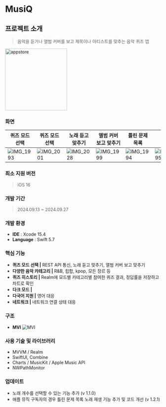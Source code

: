 # MusiQ

## 프로젝트 소개
> 음악을 듣거나 앨범 커버를 보고 제목이나 아티스트를 맞추는 음악 퀴즈 앱
<a href="https://apps.apple.com/kr/app/musiq-%EB%85%B8%EB%9E%98-%EB%A7%9E%EC%B6%94%EA%B8%B0/id6711330766">
    <img width="200" alt="appstore" src="https://github.com/nbcamp-archive/kkuk-ios/assets/26790710/72caf6ff-b829-4608-98d9-16d42d0a3eb0">
</a>

### 화면
| 퀴즈 모드 선택 | 퀴즈 모드 선택 | 노래 듣고 맞추기 | 앨범 커버 보고 맞추기 | 틀린 문제 목록 | 차트 |
| --- | --- | --- | --- | --- | --- |
| ![IMG_1993](https://github.com/user-attachments/assets/04474397-aec0-4074-806b-7d2bed905b51) | ![IMG_2001](https://github.com/user-attachments/assets/94acba63-dba6-47a1-a62f-631b78bce3f8) | ![IMG_2028](https://github.com/user-attachments/assets/28f00616-292e-41cc-8a3e-43573211ac13)  | ![IMG_1999](https://github.com/user-attachments/assets/5277f25e-30d5-434a-ab03-ca13bf365460) | ![IMG_1994](https://github.com/user-attachments/assets/b8970a14-624c-4cf9-9fca-c97b32d84b8d) | ![IMG_1995](https://github.com/user-attachments/assets/7e859949-2298-4cb9-95bb-8cdb236ab4f4) |

### 최소 지원 버전
> iOS 16

### 개발 기간
> 2024.09.13 ~ 2024.09.27

### 개발 환경
- **IDE** : Xcode 15.4
- **Language** : Swift 5.7

### 핵심 기능
- **퀴즈 모드 선택 |** REST API 통신, 노래 듣고 맞추기, 앨범 커버 보고 맞추기
- **다양한 음악 카테고리 |** R&B, 힙합, kpop, 모든 장르 등
- **퀴즈 히스토리 |** Realm에 모드별 카테고리별 참여한 퀴즈 결과, 정답률을 저장하고 차트로 확인
- **다크 모드 |**
- **다국어 지원 |** 영어 대응
- **네트워크 |** 네트워크 연결 상태 대응

### 구조
- **MVI**
![MVI](https://github.com/user-attachments/assets/425673c7-d7c8-4f2b-bf05-f231f30728b3)


### 사용 기술 및 라이브러리
- MVVM / Realm
- SwiftUI, Combine
- Charts / MusicKit / Apple Music API
- NWPathMonitor

### 업데이트
- 노래 개수를 선택할 수 있는 기능 추가 (v 1.1.0)
- 애플 뮤직 구독자의 경우 틀린 문제 목록 노래 재생 기능 추가 및 코드 개선 (v 1.2.1)
